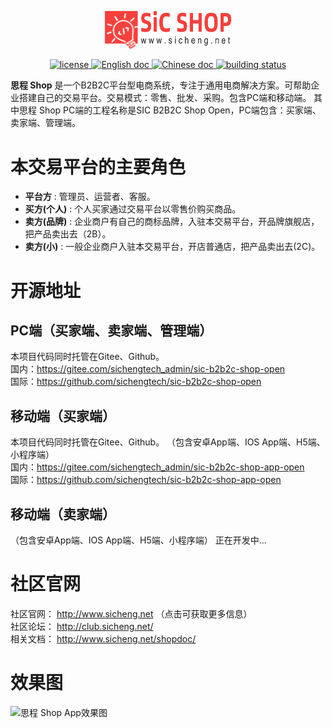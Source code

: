 <p align="center">
    <a href="https://www.sicheng.net">
        <img alt="SiC B2B2c Shop Logo" src="./docs/images/logo-400x120@x2.png" width="40%" />
    </a>
</p>
<p align="center">
    <a href="https://gitee.com/sichengtech_admin/sic-b2b2c-shop-open/blob/main/LICENSE">
        <img alt="license" src="https://img.shields.io/badge/license-MulanPubL--2.0-blue" />
    </a>
    <a href="http://www.sicheng.net/shopdoc/">
        <img alt="English doc" src="https://img.shields.io/badge/docs-English-blue" />
    </a>
    <a href="http://www.sicheng.net/shopdoc/">
        <img alt="Chinese doc" src="https://img.shields.io/badge/文档-简体中文-blue" />
    </a>
    <a href="#">
        <img alt="building status" src="https://img.shields.io/badge/build-成功-blue" />
    </a>
</p>

**思程 Shop** 是一个B2B2C平台型电商系统，专注于通用电商解决方案。可帮助企业搭建自己的交易平台。交易模式：零售、批发、采购。包含PC端和移动端。
其中思程 Shop PC端的工程名称是SIC B2B2C Shop Open，PC端包含：买家端、卖家端、管理端。   
# 本交易平台的主要角色
* **平台方** : 管理员、运营者、客服。
* **买方(个人)** : 个人买家通过交易平台以零售价购买商品。
* **卖方(品牌)** : 企业商户有自己的商标品牌，入驻本交易平台，开品牌旗舰店，把产品卖出去（2B）。
* **卖方(小)** : 一般企业商户入驻本交易平台，开店普通店，把产品卖出去(2C)。

# 开源地址
## PC端（买家端、卖家端、管理端）
本项目代码同时托管在Gitee、Github。  
国内：https://gitee.com/sichengtech_admin/sic-b2b2c-shop-open       
国际：https://github.com/sichengtech/sic-b2b2c-shop-open  

## 移动端（买家端）
本项目代码同时托管在Gitee、Github。   （包含安卓App端、IOS App端、H5端、小程序端）      
国内：https://gitee.com/sichengtech_admin/sic-b2b2c-shop-app-open      
国际：https://github.com/sichengtech/sic-b2b2c-shop-app-open

## 移动端（卖家端）
（包含安卓App端、IOS App端、H5端、小程序端）
正在开发中...    

# 社区官网
社区官网： http://www.sicheng.net   （点击可获取更多信息）    
社区论坛： http://club.sicheng.net/   
相关文档： http://www.sicheng.net/shopdoc/

# 效果图
![思程 Shop App效果图](./docs/images/pc.png "思程 Shop App效果图")  
